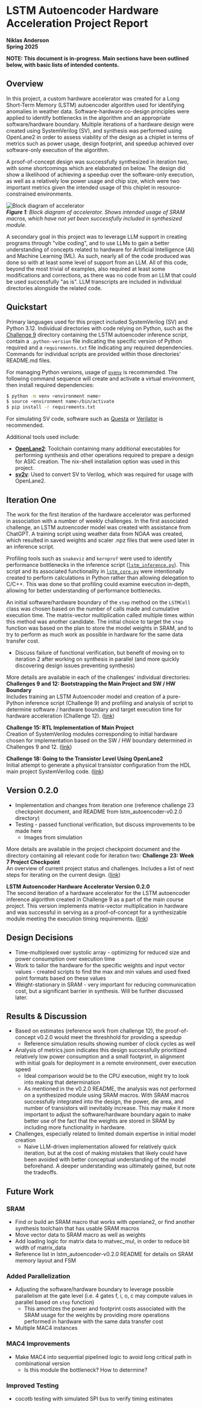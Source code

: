 # LSTM Autoencoder Hardware Acceleration Project Report

**Niklas Anderson**  
**Spring 2025**  

**NOTE: This document is in-progress. Main sections have been outlined below, with basic lists of intended contents.**

## Overview

In this project, a custom hardware accelerator was created for a Long Short-Term Memory (LSTM) autoencoder algorithm used for identifying anomalies in weather data. Software-hardware co-design principles were applied to identify bottlenecks in the algorithm and an appropriate software/hardware boundary. Multiple iterations of a hardware design were created using SystemVerilog (SV), and synthesis was performed using OpenLane2 in order to assess viability of the design as a chiplet in terms of metrics such as power usage, design footprint, and speedup achieved over software-only execution of the algorithm.

A proof-of-concept design was successfully synthesized in iteration two, with some shortcomings which are elaborated on below. The design did show a likelihood of achieving a speedup over the software-only execution, as well as a relatively low power usage and chip size, which were two important metrics given the intended usage of this chiplet in resource-constrained environments.

![Block diagram of accelerator](./images/accelerator-diagram.png)  
_**Figure 1**: Block diagram of accelerator. Shows intended usage of SRAM macros, which have not yet been successfully included in synthesized module._

A secondary goal in this project was to leverage LLM support in creating programs through "vibe coding", and to use LLMs to gain a better understanding of concepts related to hardware for Artificial Intelligence (AI) and Machine Learning (ML). As such, nearly all of the code produced was done so with at least some level of support from an LLM. All of this code, beyond the most trivial of examples, also required at least some modifications and corrections, as there was no code from an LLM that could be used successfully "as is". LLM transcripts are included in individual directories alongside the related code.

## Quickstart

Primary languages used for this project included SystemVerilog (SV) and Python 3.12. Individual directories with code relying on Python, such as the [Challenge 9](./challenge-09/) directory containing the LSTM autoencoder inference script, contain a `.python-version` file indicating the specific version of Python required and a `requirements.txt` file indicating any required dependencies. Commands for individual scripts are provided within those directories' README.md files.

For managing Python versions, usage of [`pyenv`](https://github.com/pyenv/pyenv) is recommended. The following command sequence will create and activate a virtual environment, then install required dependencies:
```sh
$ python -m venv <environment name>
$ source <environment name>/bin/activate
$ pip install -r requirements.txt
```

For simulating SV code, software such as [Questa](https://www.intel.com/content/www/us/en/software/programmable/quartus-prime/questa-edition.html) or [Verilator](https://www.veripool.org/verilator/) is recommended.

Additional tools used include:
- **[OpenLane2](https://openlane2.readthedocs.io/en/latest/getting_started/newcomers/index.html)**: Toolchain containing many additional executables for performing synthesis and other operations required to prepare a design for ASIC creation. The nix-shell installation option was used in this project.
- **[sv2v](https://github.com/zachjs/sv2v)**: Used to convert SV to Verilog, which was required for usage with OpenLane2.


## Iteration One

The work for the first iteration of the hardware accelerator was performed in association with a number of weekly challenges. In the first associated challenge, an LSTM autoencoder model was created with assistance from ChatGPT. A training script using weather data from NOAA was created, which resulted in saved weights and scaler .npz files that were used later in an inference script.

Profiling tools such as `snakeviz` and `kernprof` were used to identify performance bottlenecks in the inference script ([`lstm_inference.py`](./challenge-09/lstm_inference.py)). This script and its associated functionality in [`lstm_core.py`](./challenge-09/lstm_core.py) were intentionally created to perform calculations in Python rather than allowing delegation to C/C++. This was done so that profiling could examine execution in-depth, allowing for better understanding of performance bottlenecks.

An initial software/hardware boundary of the `step` method on the `LSTMCell` class was chosen based on the number of calls made and cumulative execution time. The matrix-vector multiplication called multiple times within this method was another candidate. The initial choice to target the `step` function was based on the plan to store the model weights in SRAM, and to try to perform as much work as possible in hardware for the same data transfer cost.

- Discuss failure of functional verification, but benefit of moving on to iteration 2 after working on synthesis in parallel (and more quickly discovering design issues preventing synthesis)

More details are available in each of the challenges' individual directories:
**Challenges 9 and 12: Bootstrapping the Main Project and SW / HW Boundary**  
Includes training an LSTM Autoencoder model and creation of a pure-Python inference script (Challenge 9) and profiling and analysis of script to determine software / hardware boundary and target execution time for hardware acceleration (Challenge 12). ([link](./challenge-09/README.md))

**Challenge 15: RTL Implementation of Main Project**  
Creation of SystemVerilog modules corresponding to initial hardware chosen for implementation based on the SW / HW boundary determined in Challenges 9 and 12. ([link](./challenge-15/README.md))

**Challenge 18: Going to the Transistor Level Using OpenLane2**  
Initial attempt to generate a physical transistor configuration from the HDL main project SystemVerilog code. ([link](./challenge-18/README.md))

## Version 0.2.0

- Implementation and changes from iteration one (reference challenge 23 checkpoint document, and README from lstm_autoencoder-v0.2.0 directory)
- Testing - passed functional verification, but discuss improvements to be made here
  - Images from simulation

More details are available in the project checkpoint document and the directory containing all relevant code for iteration two:
**Challenge 23: Week 7 Project Checkpoint**  
An overview of current project status and challenges. Includes a list of next steps for iterating on the current design. ([link](./challenge-23/README.md))

**LSTM Autoencoder Hardware Accelerator Version 0.2.0**  
The second iteration of a hardware accelerator for the LSTM autoencoder inference algorithm created in Challenge 9 as a part of the main course project. This version implements matrix-vector multiplication in hardware and was successful in serving as a proof-of-concept for a synthesizable module meeting the execution timing requirements. ([link](./lstm_autoencoder-v0.2.0/README.md))

## Design Decisions

- Time-multiplexed over systolic array - optimizing for reduced size and power consumption over execution time
- Work to tailor the hardware for the specific weights and input vector values - created scripts to find the max and min values and used fixed point formats based on these values
- Weight-stationary in SRAM - very important for reducing communication cost, but a significant barrier in synthesis. Will be further discussed later.

## Results & Discussion

- Based on estimates (reference work from challenge 12), the proof-of-concept v0.2.0 would meet the threshhold for providing a speedup
  - Reference simulation results showing number of clock cycles as well
- Analysis of metrics.json indicates this design successfully prioritized relatively low power consumption and a small footprint, in alignment with initial goals for deployment in a remote environment, over execution speed
  - Ideal comparison would be to the CPU execution, might try to look into making that determination
  - As mentioned in the v0.2.0 README, the analysis was not performed on a synthesized module using SRAM macros. With SRAM macros successfully integrated into the design, the power, die area, and number of transistors will inevitably increase. This may make it more important to adjust the software/hardware boundary again to make better use of the fact that the weights are stored in SRAM by including more functionality in hardware.
- Challenges, especially related to limited domain expertise in initial model creation
  - Naive LLM-driven implementation allowed for relatively quick iteration, but at the cost of making mistakes that likely could have been avoided with better conceptual understanding of the model beforehand. A deeper understanding was ultimately gained, but note the tradeoffs.

## Future Work

### SRAM
- Find or build an SRAM macro that works with openlane2, or find another synthesis toolchain that has usable SRAM macros
- Move vector data to SRAM macro as well as weights
- Add loading logic for matrix data to matvec_mul, in order to reduce bit width of matrix_data
- Reference list in lstm_autoencoder-v0.2.0 README for details on SRAM memory layout and FSM

### Added Parallelization
- Adjusting the software/hardware boundary to leverage possible parallelism at the gate level (i.e. 4 gates f, i, o, c may compute values in parallel based on `step` function)
  - This amortizes the power and footprint costs associated with the SRAM usage for the weights by providing more operations performed in hardware with the same data transfer cost
- Multiple MAC4 instances

### MAC4 Improvements
- Make MAC4 into sequential pipelined logic to avoid long critical path in combinational version
  - Is this module the bottleneck? How to determine?

### Improved Testing
- cocotb testing with simulated SPI bus to verify timing estimates
